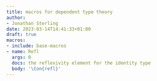 ```yaml
---
title: macros for dependent type theory
author:
- Jonathan Sterling
date: 2023-03-14T14:41:33+01:00
draft: true
macros:
- include: base-macros
- name: Refl
  args: 0
  docs: the reflexivity element for the identity type
  body: '\Con{refl}'
---
```


